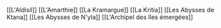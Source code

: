 [[L'Aldisil]]
[[L'Amarthie]]
[[La Kramargue]]
[[La Kritia]]
[[Les Abysses de Ktana]]
[[Les Abysses de N'yla]]
[[L'Archipel des îles émergées]]